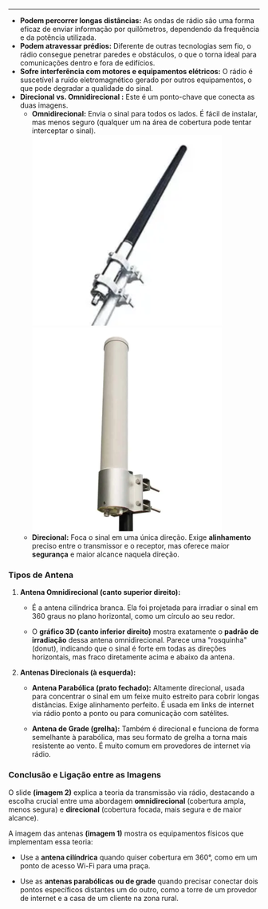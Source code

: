 

---
- **Podem percorrer longas distâncias:** As ondas de rádio são uma forma eficaz de enviar informação por quilômetros, dependendo da frequência e da potência utilizada.
- **Podem atravessar prédios:** Diferente de outras tecnologias sem fio, o rádio consegue penetrar paredes e obstáculos, o que o torna ideal para comunicações dentro e fora de edifícios.
- **Sofre interferência com motores e equipamentos elétricos:** O rádio é suscetível a ruído eletromagnético gerado por outros equipamentos, o que pode degradar a qualidade do sinal.
- **Direcional vs. Omnidirecional :** Este é um ponto-chave que conecta as duas imagens.
    - **Omnidirecional:** Envia o sinal para todos os lados. É fácil de instalar, mas menos seguro (qualquer um na área de cobertura pode tentar interceptar o sinal).
![250](../../attachments/Pasted%20image%2020250711105357.png) ![250](../../attachments/Pasted%20image%2020250711105422.png)
    - **Direcional:** Foca o sinal em uma única direção. Exige **alinhamento** preciso entre o transmissor e o receptor, mas oferece maior **segurança** e maior alcance naquela direção.

### Tipos de Antena

1. **Antena Omnidirecional (canto superior direito):**
    
    - É a antena cilíndrica branca. Ela foi projetada para irradiar o sinal em 360 graus no plano horizontal, como um círculo ao seu redor.
        
    - O **gráfico 3D (canto inferior direito)** mostra exatamente o **padrão de irradiação** dessa antena omnidirecional. Parece uma "rosquinha" (donut), indicando que o sinal é forte em todas as direções horizontais, mas fraco diretamente acima e abaixo da antena.
        
2. **Antenas Direcionais (à esquerda):**
    
    - **Antena Parabólica (prato fechado):** Altamente direcional, usada para concentrar o sinal em um feixe muito estreito para cobrir longas distâncias. Exige alinhamento perfeito. É usada em links de internet via rádio ponto a ponto ou para comunicação com satélites.
        
    - **Antena de Grade (grelha):** Também é direcional e funciona de forma semelhante à parabólica, mas seu formato de grelha a torna mais resistente ao vento. É muito comum em provedores de internet via rádio.
        

### Conclusão e Ligação entre as Imagens

O slide **(imagem 2)** explica a teoria da transmissão via rádio, destacando a escolha crucial entre uma abordagem **omnidirecional** (cobertura ampla, menos segura) e **direcional** (cobertura focada, mais segura e de maior alcance).

A imagem das antenas **(imagem 1)** mostra os equipamentos físicos que implementam essa teoria:

- Use a **antena cilíndrica** quando quiser cobertura em 360°, como em um ponto de acesso Wi-Fi para uma praça.
    
- Use as **antenas parabólicas ou de grade** quando precisar conectar dois pontos específicos distantes um do outro, como a torre de um provedor de internet e a casa de um cliente na zona rural.